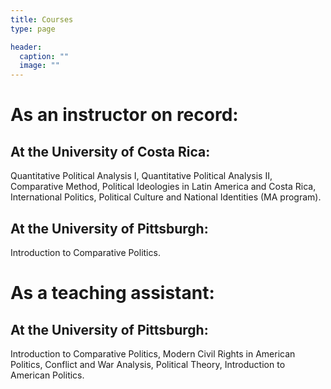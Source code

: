 ```yaml
---
title: Courses
type: page

header:
  caption: ""
  image: ""
---
```


# As an instructor on record:
## At the University of Costa Rica: 
Quantitative Political Analysis I, Quantitative Political Analysis II, Comparative Method, Political Ideologies in Latin America and Costa Rica, International Politics, Political Culture and National
Identities (MA program). 
## At the University of Pittsburgh: 
Introduction to Comparative Politics.
# As a teaching assistant: 
## At the University of Pittsburgh: 
Introduction to Comparative Politics, Modern Civil Rights in American Politics, Conflict and War Analysis, Political Theory, Introduction to American Politics.
